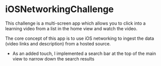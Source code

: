 # iOSNetworkingChallenge

This challenge is a multi-screen app which allows you to click into a learning video from a list in the
home view and watch the video.

The core concept of this app is to use iOS networking to ingest the data (video links and description) from
a hosted source.

* As an added touch, I implemented a search bar at the top of the main view to narrow down the search results
